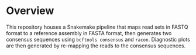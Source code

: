 # Overview

This repository houses a Snakemake pipeline that maps read sets in FASTQ format to a reference assembly in FASTA format, then generates two consensus sequences using `bcftools consensus` and `racon`. Diagnostic plots are then generated by re-mapping the reads to the consensus sequences.